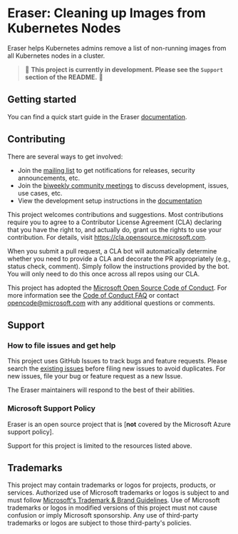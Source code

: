 # Eraser: Cleaning up Images from Kubernetes Nodes

Eraser helps Kubernetes admins remove a list of non-running images from all Kubernetes nodes in a cluster.

> 🚨  **This project is currently in development. Please see the `Support` section of the README.** 🚨 

## Getting started

You can find a quick start guide in the Eraser [documentation](https://azure.github.io/eraser/docs/quick-start).

## Contributing

There are several ways to get involved:
* Join the [mailing list](https://groups.google.com/u/1/g/eraser-dev) to get notifications for releases, security announcements, etc.
* Join the [biweekly community meetings](https://docs.google.com/document/d/1Sj5u47K3WUGYNPmQHGFpb52auqZb1FxSlWAQnPADhWI/edit) to discuss development, issues, use cases, etc.
* View the development setup instructions in the [documentation](https://azure.github.io/eraser/docs/development)

This project welcomes contributions and suggestions.  Most contributions require you to agree to a Contributor License Agreement (CLA) declaring that you have the right to, and actually do, grant us the rights to use your contribution. For details, visit https://cla.opensource.microsoft.com.

When you submit a pull request, a CLA bot will automatically determine whether you need to provide a CLA and decorate the PR appropriately (e.g., status check, comment). Simply follow the instructions provided by the bot. You will only need to do this once across all repos using our CLA.

This project has adopted the [Microsoft Open Source Code of Conduct](https://opensource.microsoft.com/codeofconduct/). For more information see the [Code of Conduct FAQ](https://opensource.microsoft.com/codeofconduct/faq/) or contact [opencode@microsoft.com](mailto:opencode@microsoft.com) with any additional questions or comments.

## Support

### How to file issues and get help
This project uses GitHub Issues to track bugs and feature requests. Please search the [existing issues](https://github.com/Azure/eraser/issues) before filing new issues to avoid duplicates. For new issues, file your bug or feature request as a new Issue.

The Eraser maintainers will respond to the best of their abilities.

### Microsoft Support Policy
Eraser is an open source project that is [**not** covered by the Microsoft Azure support policy].

Support for this project is limited to the resources listed above.

## Trademarks

This project may contain trademarks or logos for projects, products, or services. Authorized use of Microsoft trademarks or logos is subject to and must follow [Microsoft's Trademark & Brand Guidelines](https://www.microsoft.com/en-us/legal/intellectualproperty/trademarks/usage/general). Use of Microsoft trademarks or logos in modified versions of this project must not cause confusion or imply Microsoft sponsorship. Any use of third-party trademarks or logos are subject to those third-party's policies.
